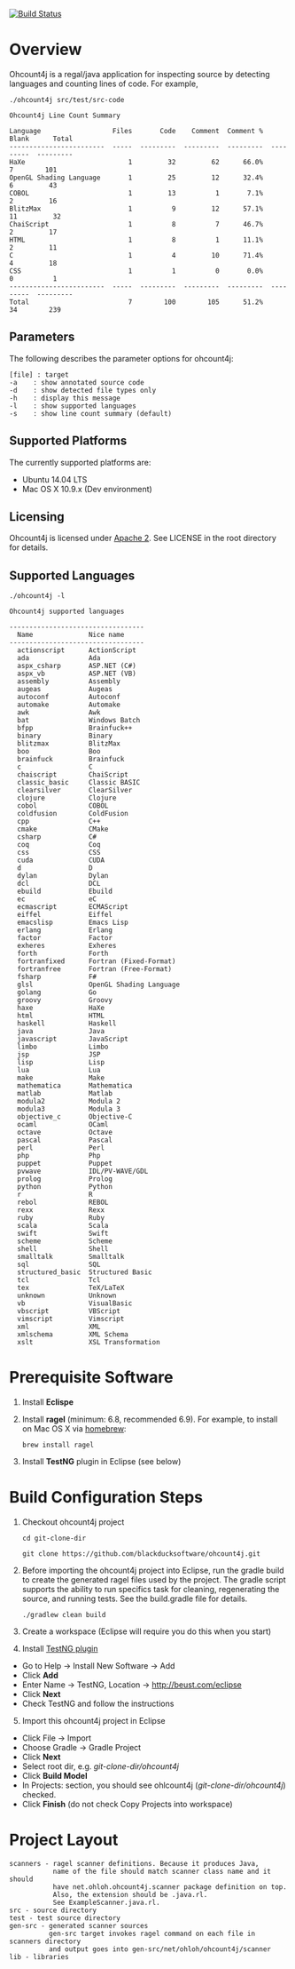 [![Build Status](https://travis-ci.org/blackducksoftware/ohcount4j.svg?branch=master)](https://travis-ci.org/blackducksoftware/ohcount4j)

# Overview

Ohcount4j is a regal/java application for inspecting source by detecting languages and counting lines of code.  For example,
```
./ohcount4j src/test/src-code

Ohcount4j Line Count Summary

Language                  Files       Code    Comment  Comment %      Blank      Total
------------------------  -----  ---------  ---------  ---------  ---------  ---------
HaXe                          1         32         62      66.0%          7        101
OpenGL Shading Language       1         25         12      32.4%          6         43
COBOL                         1         13          1       7.1%          2         16
BlitzMax                      1          9         12      57.1%         11         32
ChaiScript                    1          8          7      46.7%          2         17
HTML                          1          8          1      11.1%          2         11
C                             1          4         10      71.4%          4         18
CSS                           1          1          0       0.0%          0          1
------------------------  -----  ---------  ---------  ---------  ---------  ---------
Total                         7        100        105      51.2%         34        239
```

## Parameters
The following describes the parameter options for ohcount4j:
```
[file] : target
-a    : show annotated source code
-d    : show detected file types only
-h    : display this message
-l    : show supported languages
-s    : show line count summary (default)
```

## Supported Platforms
The currently supported platforms are:
* Ubuntu 14.04 LTS
* Mac OS X 10.9.x (Dev environment)

## Licensing

Ohcount4j is licensed under [Apache 2](http://www.apache.org/licenses/LICENSE-2.0).  See LICENSE in the root directory for details.

## Supported Languages

```
./ohcount4j -l

Ohcount4j supported languages

----------------------------------
  Name              Nice name         
----------------------------------
  actionscript      ActionScript      
  ada               Ada               
  aspx_csharp       ASP.NET (C#)      
  aspx_vb           ASP.NET (VB)      
  assembly          Assembly          
  augeas            Augeas            
  autoconf          Autoconf          
  automake          Automake          
  awk               Awk               
  bat               Windows Batch     
  bfpp              Brainfuck++       
  binary            Binary            
  blitzmax          BlitzMax          
  boo               Boo               
  brainfuck         Brainfuck         
  c                 C                 
  chaiscript        ChaiScript        
  classic_basic     Classic BASIC     
  clearsilver       ClearSilver       
  clojure           Clojure           
  cobol             COBOL             
  coldfusion        ColdFusion        
  cpp               C++               
  cmake             CMake             
  csharp            C#                
  coq               Coq               
  css               CSS               
  cuda              CUDA              
  d                 D                 
  dylan             Dylan             
  dcl               DCL               
  ebuild            Ebuild            
  ec                eC                
  ecmascript        ECMAScript        
  eiffel            Eiffel            
  emacslisp         Emacs Lisp        
  erlang            Erlang            
  factor            Factor            
  exheres           Exheres           
  forth             Forth             
  fortranfixed      Fortran (Fixed-Format)
  fortranfree       Fortran (Free-Format)
  fsharp            F#                
  glsl              OpenGL Shading Language
  golang            Go                
  groovy            Groovy            
  haxe              HaXe              
  html              HTML              
  haskell           Haskell           
  java              Java              
  javascript        JavaScript        
  limbo             Limbo             
  jsp               JSP               
  lisp              Lisp              
  lua               Lua               
  make              Make              
  mathematica       Mathematica       
  matlab            Matlab            
  modula2           Modula 2          
  modula3           Modula 3          
  objective_c       Objective-C       
  ocaml             OCaml             
  octave            Octave            
  pascal            Pascal            
  perl              Perl              
  php               Php               
  puppet            Puppet            
  pvwave            IDL/PV-WAVE/GDL   
  prolog            Prolog            
  python            Python            
  r                 R                 
  rebol             REBOL             
  rexx              Rexx              
  ruby              Ruby              
  scala             Scala             
  swift             Swift             
  scheme            Scheme            
  shell             Shell             
  smalltalk         Smalltalk         
  sql               SQL               
  structured_basic  Structured Basic  
  tcl               Tcl               
  tex               TeX/LaTeX         
  unknown           Unknown           
  vb                VisualBasic       
  vbscript          VBScript          
  vimscript         Vimscript         
  xml               XML               
  xmlschema         XML Schema        
  xslt              XSL Transformation
```

# Prerequisite Software

1. Install **Eclispe**
2. Install **ragel** (minimum: 6.8, recommended 6.9).  For example, to install on Mac OS X via [homebrew](https://github.com/Homebrew/homebrew/blob/master/Library/Formula/ragel.rb):

     `brew install ragel`
3. Install **TestNG** plugin in Eclipse (see below)

# Build Configuration Steps

1. Checkout ohcount4j project

    `cd git-clone-dir`

    `git clone https://github.com/blackducksoftware/ohcount4j.git`

2. Before importing the ohcount4j project into Eclipse, run the gradle build to create the generated ragel files used by the project.  The gradle script supports the ability to run specifics task for cleaning, regenerating the source, and running tests.  See the build.gradle file for details.

    `./gradlew clean build`

3. Create a workspace (Eclipse will require you do this when you start)

4. Install [TestNG plugin](http://testng.org/doc/download.html)
  * Go to Help -> Install New Software -> Add
  * Click **Add**
  * Enter Name -> TestNG, Location -> http://beust.com/eclipse
  * Click **Next**
  * Check TestNG and follow the instructions

5. Import this ohcount4j project in Eclipse
  * Click File -> Import
  * Choose Gradle -> Gradle Project
  * Click **Next**
  * Select root dir, e.g. *git-clone-dir/ohcount4j*
  * Click **Build Model**
  * In Projects: section, you should see ohlcount4j (*git-clone-dir/ohcount4j*) checked.
  * Click **Finish** (do not check Copy Projects into workspace)

# Project Layout

```
scanners - ragel scanner definitions. Because it produces Java,
           name of the file should match scanner class name and it should
           have net.ohloh.ohcount4j.scanner package definition on top.  
           Also, the extension should be .java.rl.
           See ExampleScanner.java.rl.
src - source directory
test - test source directory
gen-src - generated scanner sources
          gen-src target invokes ragel command on each file in scanners directory
          and output goes into gen-src/net/ohloh/ohcount4j/scanner
lib - libraries
```
